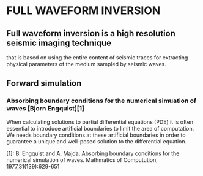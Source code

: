 # FULL WAVEFORM INVERSION

##  Full waveform inversion is a high resolution seismic imaging technique 
that is based on using the entire content of seismic traces for extracting
physical parameters of the medium sampled by seismic waves.

## Forward simulation
### Absorbing boundary conditions for the numerical simuation of waves [Bjorn Engquist][1]

When calculating solutions to partial differential equations (PDE) it is often
essential to introduce artificial boundaries to limit the area of computation.
We needs boundary conditions at these artificial boundaries in order to guarantee
a unique and well-posed solution to the differential equation.



[1]: B. Engquist and A. Majda, Absorbing boundary conditions for the numerical
simulation of waves. Mathmatics of Computution, 1977,31(139):629-651

